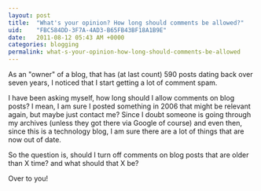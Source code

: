 ```yaml
---
layout: post
title:  "What's your opinion? How long should comments be allowed?"
uid:	"FBC584DD-3F7A-4AD3-B65FB43BF18A1B9E"
date:   2011-08-12 05:43 AM +0000
categories: blogging
permalink: what-s-your-opinion-how-long-should-comments-be-allowed
---
```

<p>As an "owner" of a blog, that has (at last count) 590 posts dating back over seven years, I noticed that I start getting a lot of comment spam. </p>
<p>I have been asking myself, how long should I allow comments on blog posts? I mean, I am sure I posted something in 2006 that might be relevant again, but maybe just contact me? Since I doubt someone is going through my archives (unless they got there via Google of course) and even then, since this is a technology blog, I am sure there are a lot of things that are now out of date. </p>
<p>So the question is, should I turn off comments on blog posts that are older than X time? and what should that X be?</p>
<p>Over to you!</p>
<p> </p>